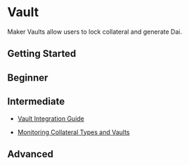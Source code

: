 # Vault

Maker Vaults allow users to lock collateral and generate Dai.

## Getting Started

## Beginner

## Intermediate

- [Vault Integration Guide](./vault-integration-guide/vault-integration-guide.md)

- [Monitoring Collateral Types and Vaults](./monitoring-collateral-types-and-vaults/monitoring-collateral-types-and-vaults.md)

## Advanced
